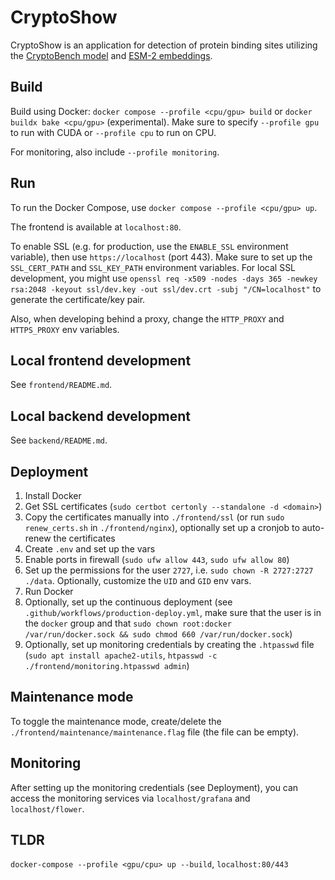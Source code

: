 # CryptoShow

CryptoShow is an application for detection of protein binding sites utilizing the [CryptoBench model](https://github.com/skrhakv/TinyCryptobench) and [ESM-2 embeddings](https://github.com/facebookresearch/esm).

## Build

Build using Docker: `docker compose --profile <cpu/gpu> build` or `docker buildx bake <cpu/gpu>` (experimental). Make sure to specify `--profile gpu` to run with CUDA or `--profile cpu` to run on CPU.

For monitoring, also include `--profile monitoring`.

## Run 

To run the Docker Compose, use  `docker compose --profile <cpu/gpu> up`.

The frontend is available at `localhost:80`. 

To enable SSL (e.g. for production, use the `ENABLE_SSL` environment variable), then use `https://localhost` (port 443). Make sure to set up the `SSL_CERT_PATH` and `SSL_KEY_PATH` environment variables. For local SSL development, you might use `openssl req -x509 -nodes -days 365 -newkey rsa:2048 -keyout ssl/dev.key -out ssl/dev.crt -subj "/CN=localhost"` to generate the certificate/key pair.

Also, when developing behind a proxy, change the `HTTP_PROXY` and `HTTPS_PROXY` env variables.

## Local frontend development

See `frontend/README.md`.

## Local backend development

See `backend/README.md`.

## Deployment

1. Install Docker
2. Get SSL certificates (`sudo certbot certonly --standalone -d <domain>`)
3. Copy the certificates manually into `./frontend/ssl` (or run `sudo renew_certs.sh` in `./frontend/nginx`), optionally set up a cronjob to auto-renew the certificates
4. Create `.env` and set up the vars
5. Enable ports in firewall (`sudo ufw allow 443`, `sudo ufw allow 80`)
6. Set up the permissions for the user `2727`, i.e. `sudo chown -R 2727:2727 ./data`. Optionally, customize the `UID` and `GID` env vars.
7. Run Docker
8. Optionally, set up the continuous deployment (see `.github/workflows/production-deploy.yml`, make sure that the user is in the `docker` group and that `sudo chown root:docker /var/run/docker.sock && sudo chmod 660 /var/run/docker.sock`)
9. Optionally, set up monitoring credentials by creating the `.htpasswd` file (`sudo apt install apache2-utils`, `htpasswd -c ./frontend/monitoring.htpasswd admin`)

## Maintenance mode

To toggle the maintenance mode, create/delete the `./frontend/maintenance/maintenance.flag` file (the file can be empty).

## Monitoring

After setting up the monitoring credentials (see Deployment), you can access the monitoring services via `localhost/grafana` and `localhost/flower`.

## TLDR

`docker-compose --profile <gpu/cpu> up --build`, `localhost:80/443`
